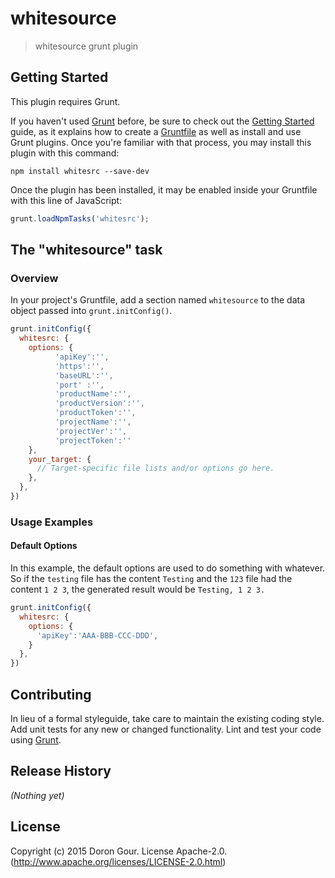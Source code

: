 # whitesource

> whitesource grunt plugin

## Getting Started
This plugin requires Grunt.

If you haven't used [Grunt](http://gruntjs.com/) before, be sure to check out the [Getting Started](http://gruntjs.com/getting-started) guide, as it explains how to create a [Gruntfile](http://gruntjs.com/sample-gruntfile) as well as install and use Grunt plugins. Once you're familiar with that process, you may install this plugin with this command:

```shell
npm install whitesrc --save-dev
```

Once the plugin has been installed, it may be enabled inside your Gruntfile with this line of JavaScript:

```js
grunt.loadNpmTasks('whitesrc');
```

## The "whitesource" task

### Overview
In your project's Gruntfile, add a section named `whitesource` to the data object passed into `grunt.initConfig()`.

```js
grunt.initConfig({
  whitesrc: {
    options: {
          'apiKey':'',
          'https':'',
          'baseURL':'',
          'port' :'',
          'productName':'',
          'productVersion':'',
          'productToken':'',
          'projectName':'',
          'projectVer':'',
          'projectToken':''
    },
    your_target: {
      // Target-specific file lists and/or options go here.
    },
  },
})
```


### Usage Examples

#### Default Options
In this example, the default options are used to do something with whatever. So if the `testing` file has the content `Testing` and the `123` file had the content `1 2 3`, the generated result would be `Testing, 1 2 3.`

```js
grunt.initConfig({
  whitesrc: {
    options: {
      'apiKey':'AAA-BBB-CCC-DDD',
    }
  },
})
```

## Contributing
In lieu of a formal styleguide, take care to maintain the existing coding style. Add unit tests for any new or changed functionality. Lint and test your code using [Grunt](http://gruntjs.com/).

## Release History
_(Nothing yet)_

## License
Copyright (c) 2015 Doron Gour. 
License Apache-2.0. (http://www.apache.org/licenses/LICENSE-2.0.html)
